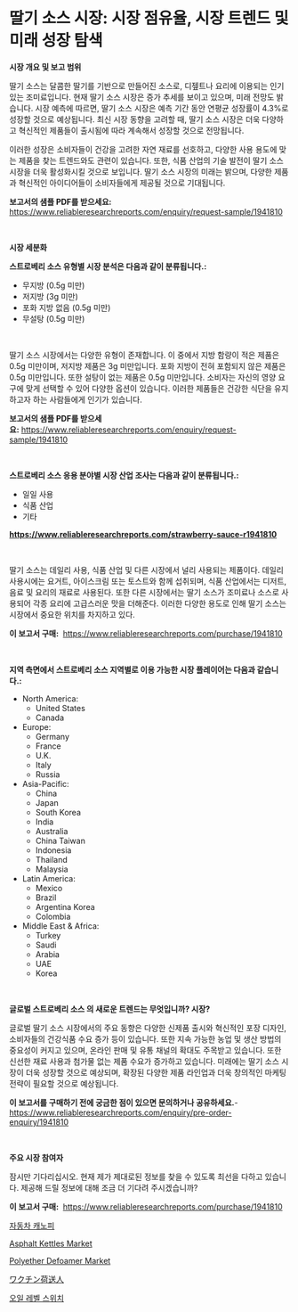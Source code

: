 <p><h1>딸기 소스 시장: 시장 점유율, 시장 트렌드 및 미래 성장 탐색</h1></p><p><strong>시장 개요 및 보고 범위</strong></p>
<p><p>딸기 소스는 달콤한 딸기를 기반으로 만들어진 소스로, 디젶트나 요리에 이용되는 인기 있는 조미료입니다. 현재 딸기 소스 시장은 증가 추세를 보이고 있으며, 미래 전망도 밝습니다. 시장 예측에 따르면, 딸기 소스 시장은 예측 기간 동안 연평균 성장률이 4.3%로 성장할 것으로 예상됩니다. 최신 시장 동향을 고려할 때, 딸기 소스 시장은 더욱 다양하고 혁신적인 제품들이 출시됨에 따라 계속해서 성장할 것으로 전망됩니다.</p><p>이러한 성장은 소비자들이 건강을 고려한 자연 재료를 선호하고, 다양한 사용 용도에 맞는 제품을 찾는 트렌드와도 관련이 있습니다. 또한, 식품 산업의 기술 발전이 딸기 소스 시장을 더욱 활성화시킬 것으로 보입니다. 딸기 소스 시장의 미래는 밝으며, 다양한 제품과 혁신적인 아이디어들이 소비자들에게 제공될 것으로 기대됩니다.</p></p>
<p><strong>보고서의 샘플 PDF를 받으세요:</strong> <a href="https://www.reliableresearchreports.com/enquiry/request-sample/1941810">https://www.reliableresearchreports.com/enquiry/request-sample/1941810</a></p>
<p>&nbsp;</p>
<p><strong>시장 세분화</strong></p>
<p><strong>스트로베리 소스 유형별 시장 분석은 다음과 같이 분류됩니다.:</strong></p>
<p><ul><li>무지방 (0.5g 미만)</li><li>저지방 (3g 미만)</li><li>포화 지방 없음 (0.5g 미만)</li><li>무설탕 (0.5g 미만)</li></ul></p>
<p>&nbsp;</p>
<p><p>딸기 소스 시장에서는 다양한 유형이 존재합니다. 이 중에서 지방 함량이 적은 제품은 0.5g 미만이며, 저지방 제품은 3g 미만입니다. 포화 지방이 전혀 포함되지 않은 제품은 0.5g 미만입니다. 또한 설탕이 없는 제품은 0.5g 미만입니다. 소비자는 자신의 영양 요구에 맞게 선택할 수 있어 다양한 옵션이 있습니다. 이러한 제품들은 건강한 식단을 유지하고자 하는 사람들에게 인기가 있습니다.</p></p>
<p><strong>보고서의 샘플 PDF를 받으세요:</strong>&nbsp;<a href="https://www.reliableresearchreports.com/enquiry/request-sample/1941810">https://www.reliableresearchreports.com/enquiry/request-sample/1941810</a></p>
<p>&nbsp;</p>
<p><strong> 스트로베리 소스 응용 분야별 시장 산업 조사는 다음과 같이 분류됩니다.:</strong></p>
<p><ul><li>일일 사용</li><li>식품 산업</li><li>기타</li></ul></p>
<p><strong><a href="https://www.reliableresearchreports.com/strawberry-sauce-r1941810">https://www.reliableresearchreports.com/strawberry-sauce-r1941810</a></strong></p>
<p>&nbsp;</p>
<p><p>딸기 소스는 데일리 사용, 식품 산업 및 다른 시장에서 널리 사용되는 제품이다. 데일리 사용시에는 요거트, 아이스크림 또는 토스트와 함께 섭취되며, 식품 산업에서는 디저트, 음료 및 요리의 재료로 사용된다. 또한 다른 시장에서는 딸기 소스가 조미료나 소스로 사용되어 각종 요리에 고급스러운 맛을 더해준다. 이러한 다양한 용도로 인해 딸기 소스는 시장에서 중요한 위치를 차지하고 있다.</p></p>
<p><strong>이 보고서 구매:</strong>&nbsp; <a href="https://www.reliableresearchreports.com/purchase/1941810">https://www.reliableresearchreports.com/purchase/1941810</a></p>
<p>&nbsp;</p>
<p><strong>지역 측면에서 스트로베리 소스 지역별로 이용 가능한 시장 플레이어는 다음과 같습니다.:</strong></p>
<p><ul>
    <li>
        North America:
        <ul>
            <li>United States</li>
            <li>Canada</li>
        </ul>
    </li>
    <li>
        Europe:
        <ul>
            <li>Germany</li>
            <li>France</li>
            <li>U.K.</li>
            <li>Italy</li>
            <li>Russia</li>
        </ul>
    </li>
    <li>
        Asia-Pacific:
        <ul>
            <li>China</li>
            <li>Japan</li>
            <li>South Korea</li>
            <li>India</li>
            <li>Australia</li>
            <li>China Taiwan</li>
            <li>Indonesia</li>
            <li>Thailand</li>
            <li>Malaysia</li>
        </ul>
    </li>
    <li>
        Latin America:
        <ul>
            <li>Mexico</li>
            <li>Brazil</li>
            <li>Argentina Korea</li>
            <li>Colombia</li>
        </ul>
    </li>
    <li>
        Middle East & Africa:
        <ul>
            <li>Turkey</li>
            <li>Saudi</li>
            <li>Arabia</li>
            <li>UAE</li>
            <li>Korea</li>
        </ul>
    </li>
    </ul></p>
<p>&nbsp;</p>
<p><strong>글로벌 스트로베리 소스 의 새로운 트렌드는 무엇입니까? 시장?</strong></p>
<p><p>글로벌 딸기 소스 시장에서의 주요 동향은 다양한 신제품 출시와 혁신적인 포장 디자인, 소비자들의 건강식품 수요 증가 등이 있습니다. 또한 지속 가능한 농업 및 생산 방법의 중요성이 커지고 있으며, 온라인 판매 및 유통 채널의 확대도 주목받고 있습니다. 또한 신선한 재료 사용과 첨가물 없는 제품 수요가 증가하고 있습니다. 미래에는 딸기 소스 시장이 더욱 성장할 것으로 예상되며, 확장된 다양한 제품 라인업과 더욱 창의적인 마케팅 전략이 필요할 것으로 예상됩니다.</p></p>
<p><strong>이 보고서를 구매하기 전에 궁금한 점이 있으면 문의하거나 공유하세요.</strong>- <a href="https://www.reliableresearchreports.com/enquiry/pre-order-enquiry/1941810">https://www.reliableresearchreports.com/enquiry/pre-order-enquiry/1941810</a></p>
<p>&nbsp;</p>
<p><strong>주요 시장 참여자</strong></p>
<p><p>잠시만 기다리십시오. 현재 제가 제대로된 정보를 찾을 수 있도록 최선을 다하고 있습니다. 제공해 드릴 정보에 대해 조금 더 기다려 주시겠습니까?</p></p>
<p><strong>이 보고서 구매:</strong>&nbsp;&nbsp;<a href="https://www.reliableresearchreports.com/purchase/1941810">https://www.reliableresearchreports.com/purchase/1941810</a></p>
<p><p><a href="https://github.com/vsap75a286l/Market-Research-Report-List-1/blob/main/513869228047.md">자동차 캐노피</a></p><p><a href="https://github.com/johnbach50/Market-Research-Report-List-2/blob/main/asphalt-kettles-market.md">Asphalt Kettles Market</a></p><p><a href="https://issuu.com/reportprime-2/docs/polyether-defoamer-market-size-2030.pptx">Polyether Defoamer Market</a></p><p><a href="https://github.com/oqxogxyvqe90775/Market-Research-Report-List-1/blob/main/551434130623.md">ワクチン荷送人</a></p><p><a href="https://github.com/Maeennan456456/Market-Research-Report-List-1/blob/main/942959328048.md">오일 레벨 스위치</a></p></p>